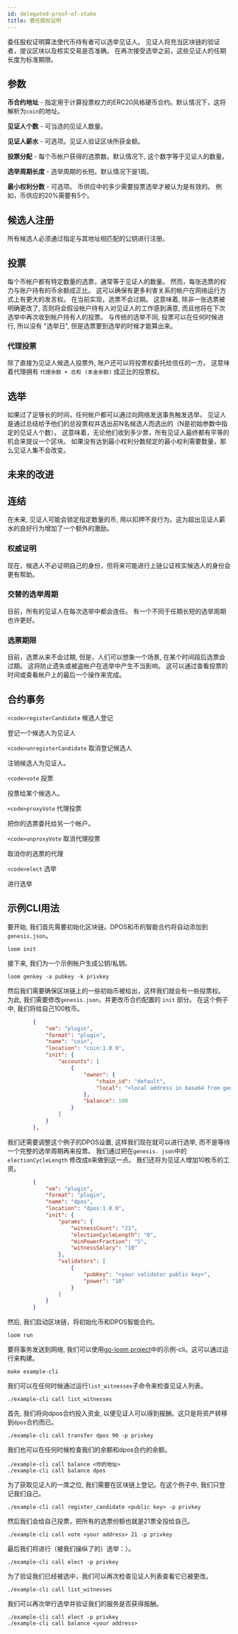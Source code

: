 ```yaml
---
id: delegated-proof-of-stake
title: 委任股权证明
---
```

委任股权证明算法使代币持有者可以选举见证人。 见证人将充当区块链的验证者，提议区块以及核实交易是否准确。 在再次接受选举之前，这些见证人的任期长度为标准期限。

## 参数

**币合约地址** - 指定用于计算投票权力的ERC20风格硬币合约。默认情况下，这将解析为`coin`的地址。

**见证人个数** - 可当选的见证人数量。

**见证人薪水** - 可选项。见证人验证区块所获金额。

**投票分配** - 每个币帐户获得的选票数。默认情况下, 这个数字等于见证人的数量。

**选举周期长度** - 选举周期的长短。默认情况下是1周。

**最小权利分数** - 可选项。 币供应中的多少需要投票选举才被认为是有效的。 例如，币供应的20%需要有5个。

## 候选人注册

所有候选人必须通过指定与其地址相匹配的公钥进行注册。

## 投票

每个币帐户都有特定数量的选票，通常等于见证人的数量。 然而，每张选票的权力与账户持有的币余额成正比。 这可以确保有更多利害关系的帐户在网络运行方式上有更大的发言权。 在当前实现，选票不会过期。 这意味着, 除非一张选票被明确更改了, 否则将会假设帐户持有人对见证人的工作感到满意, 而且他将在下次选举中再次收到帐户持有人的投票。 与传统的选举不同, 投票可以在任何时候进行, 所以没有 "选举日", 但是选票要到选举的时候才能算出来。

### 代理投票

除了直接为见证人候选人投票外, 账户还可以将投票权委托给信任的一方。 这意味着代理拥有 `代理余额 + 总和 (本金余额)` 成正比的投票权。

## 选举

如果过了足够长的时间，任何帐户都可以通过向网络发送事务触发选举。 见证人是通过总结给予他们的总投票权并选出前N名候选人而选出的（N是初始参数中指定的见证人个数）。 这意味着，无论他们收到多少票，所有见证人最终都有平等的机会来提议一个区块。 如果没有达到最小权利分数规定的最小权利需要数量，那么见证人集不会改变。

## 未来的改进

## 连结

在未来, 见证人可能会锁定指定数量的币, 用以扣押不良行为。这为超出见证人薪水的良好行为增加了一个额外的激励。

### 权威证明

现在，候选人不必证明自己的身份，但将来可能进行上链公证核实候选人的身份会更有帮助。

### 交替的选举周期

目前，所有的见证人在每次选举中都会连任。 有一个不同于任期长短的选举周期也许更好。

### 选票期限

目前，选票从来不会过期, 但是，人们可以想象一个场景, 在某个时间段后选票会过期。 这将防止遗失或被盗帐户在选举中产生不当影响。 这可以通过查看投票的时间或查看帐户上的最后一个操作来完成。

## 合约事务

`<code>registerCandidate` 候选人登记</code>

登记一个候选人为见证人

`<code>unregisterCandidate` 取消登记候选人</code>

注销候选人为见证人。

`<code>vote` 投票</code>

投票给某个候选人。

`<code>proxyVote` 代理投票</code>

把你的选票委托给另一个帐户。

`<code>unproxyVote` 取消代理投票</code>

取消你的选票的代理

`<code>elect` 选举</code>

进行选举

## 示例CLI用法

要开始, 我们首先需要初始化区块链。DPOS和币的智能合约将自动添加到 `genesis.json`。

```shell
loom init
```

接下来, 我们为一个示例帐户生成公钥/私钥。

```shell
loom genkey -a pubkey -k privkey
```

然后我们需要确保区块链上的一些初始币被给出，这样我们就会有一些投票权。 为此, 我们需要修改`genesis.json`，并更改币合约配置的 `init` 部分。 在这个例子中, 我们将给自己100枚币。

```json
        {
            "vm": "plugin",
            "format": "plugin",
            "name": "coin",
            "location": "coin:1.0.0",
            "init": {
                "accounts": [
                    {
                        "owner": {
                            "chain_id": "default",
                            "local": "<local address in base64 from genkey>"
                        },
                        "balance": 100
                    }
                ]
            }
        },
```

我们还需要调整这个例子的DPOS设置, 这样我们现在就可以进行选举, 而不是等待一个完整的选举周期再来投票。 我们通过把在`genesis. json`中的`electionCycleLength` 修改成`0`来做到这一点。 我们还将为见证人增加10枚币的工资。

```json
        {
            "vm": "plugin",
            "format": "plugin",
            "name": "dpos",
            "location": "dpos:1.0.0",
            "init": {
                "params": {
                    "witnessCount": "21",
                    "electionCycleLength": "0",
                    "minPowerFraction": "5",
                    "witnessSalary": "10"
                },
                "validators": [
                    {
                        "pubKey": "<your validator public key>",
                        "power": "10"
                    }
                ]
            }
        }
```

然后, 我们启动区块链，将初始化币和DPOS智能合约。

```shell
loom run
```

要将事务发送到网络, 我们可以使用[go-loom project](https://github.com/loomnetwork/go-loom)中的示例-cli。这可以通过运行来构建。

```shell
make example-cli
```

我们可以在任何时候通过运行`list_witnesses`子命令来检查见证人列表。

```shell
./example-cli call list_witnesses
```

首先, 我们将向dpos合约投入资金, 以便见证人可以得到报酬。这只是将资产转移到`dpos`合约而已。

```shell
./example-cli call transfer dpos 90 -p privkey
```

我们也可以在任何时候检查我们的余额和dpos合约的余额。

```shell
./example-cli call balance <你的地址>
./example-cli call balance dpos
```

为了获取见证人的一席之位, 我们需要在区块链上登记。在这个例子中, 我们只登记我们自己。

```shell
./example-cli call register_candidate <public key> -p privkey
```

然后我们会给自己投票，把所有的选票份额也就是21票全投给自己。

```shell
./example-cli call vote <your address> 21 -p privkey
```

最后我们将进行（被我们操纵了的）选举：）。

```shell
./example-cli call elect -p privkey
```

为了验证我们已经被选中，我们可以再次检查见证人列表查看它已被更改。

```shell
./example-cli call list_witnesses
```

我们可以再次举行选举并验证我们的服务是否获得报酬。

```shell
./example-cli call elect -p privkey
./example-cli call balance <your address>
```